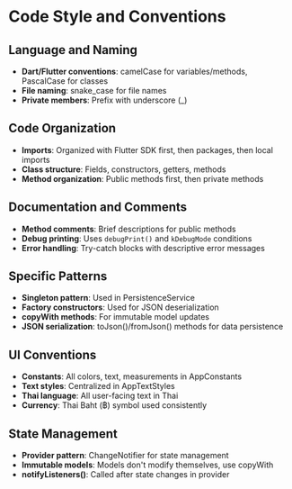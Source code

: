 # Code Style and Conventions

## Language and Naming
- **Dart/Flutter conventions**: camelCase for variables/methods, PascalCase for classes
- **File naming**: snake_case for file names
- **Private members**: Prefix with underscore (_)

## Code Organization
- **Imports**: Organized with Flutter SDK first, then packages, then local imports
- **Class structure**: Fields, constructors, getters, methods
- **Method organization**: Public methods first, then private methods

## Documentation and Comments
- **Method comments**: Brief descriptions for public methods
- **Debug printing**: Uses `debugPrint()` and `kDebugMode` conditions
- **Error handling**: Try-catch blocks with descriptive error messages

## Specific Patterns
- **Singleton pattern**: Used in PersistenceService
- **Factory constructors**: Used for JSON deserialization
- **copyWith methods**: For immutable model updates
- **JSON serialization**: toJson()/fromJson() methods for data persistence

## UI Conventions
- **Constants**: All colors, text, measurements in AppConstants
- **Text styles**: Centralized in AppTextStyles
- **Thai language**: All user-facing text in Thai
- **Currency**: Thai Baht (฿) symbol used consistently

## State Management
- **Provider pattern**: ChangeNotifier for state management
- **Immutable models**: Models don't modify themselves, use copyWith
- **notifyListeners()**: Called after state changes in provider